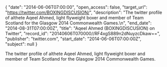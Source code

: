 {
  "date": "2014-06-06T07:00:00", 
  "open_access": false, 
  "target_url": "https://twitter.com/BOXINGDISCUSION/", 
  "description": "The twitter profile of althete Aqeel Ahmed, light flyweight boxer and member of Team Scotland for the Glasgow 2014 Commonwealth Games.\n", 
  "end_date": "2014-08-31T07:00:00Z", 
  "title": "Aqeel Ahmed (BOXINGDISCUSION) on Twitter", 
  "record_id": "20140606T070000//RF4xgS889n2dNuyzcDkaw==", 
  "publisher": "twitter.com", 
  "start_date": "2014-06-06T07:00:00Z", 
  "subject": null
}

The twitter profile of althete Aqeel Ahmed, light flyweight boxer and member of Team Scotland for the Glasgow 2014 Commonwealth Games.
